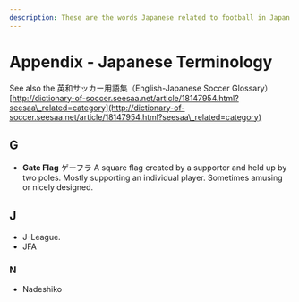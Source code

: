 ```yaml
---
description: These are the words Japanese related to football in Japan.
---
```


# Appendix - Japanese Terminology

See also the 英和サッカー用語集（English-Japanese Soccer Glossary） [http://dictionary-of-soccer.seesaa.net/article/18147954.html?seesaa\_related=category](http://dictionary-of-soccer.seesaa.net/article/18147954.html?seesaa\_related=category)

## G

* **Gate Flag** ゲーフラ A square flag created by a supporter and held up by two poles. Mostly supporting an individual player. Sometimes amusing or nicely designed.

## J

* J-League.
* JFA

### N

* Nadeshiko
